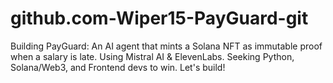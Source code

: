 # github.com-Wiper15-PayGuard-git
Building PayGuard: An AI agent that mints a Solana NFT as immutable proof when a salary is late. Using Mistral AI &amp; ElevenLabs. Seeking Python, Solana/Web3, and Frontend devs to win. Let's build!
